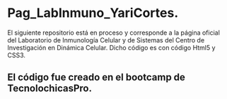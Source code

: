 # Pag_LabInmuno_YariCortes.
El siguiente repositorio está en proceso y corresponde a la página oficial del Laboratorio de Inmunología Celular y de Sistemas del Centro de Investigación en Dinámica Celular. Dicho código es con código Html5 y CSS3.

## El código fue creado en el bootcamp de TecnolochicasPro.
